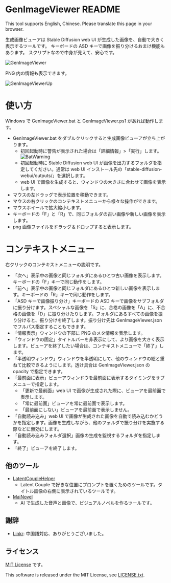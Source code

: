 ﻿# GenImageViewer README

This tool supports English, Chinese. Please translate this page in your browser.

生成画像ビューアは Stable Diffusion web UI が生成した画像を、自動で大きく表示するツールです。
キーボードの ASD キーで画像を振り分けるおまけ機能もあります。
スクリプトなので中身が見えて、安心です。

![GenImageViewer](GenImageViewer.webp)

PNG 内の情報も表示できます。

![GenImageViewerUp](GenImageViewerUp.png)

# 使い方

Windows で GenImageViewer.bat と GenImageViewer.ps1 があれば動作します。

- GenImageViewer.bat をダブルクリックすると生成画像ビューアが立ち上がります。
	- 初回起動時に警告が表示された場合は「詳細情報」>「実行」します。<br>![BatWarning](BatWarning.webp)
	- 初回起動時に Stable Diffusion web UI が画像を出力するフォルダを指定してください。通常は web UI インストール先の「stable-diffusion-webui/outputs/」を選択します。
	- web UI で画像を生成すると、ウィンドウの大きさに合わせて画像を表示します。
- マウスの左ドラッグで表示位置を移動できます。
- マウスの右クリックのコンテキストメニューから様々な操作ができます。
- マウスホイールで拡大縮小します。
- キーボードの「F」と「R」で、同じフォルダの古い画像や新しい画像を表示します。
- png 画像ファイルをドラッグ＆ドロップすると表示します。

# コンテキストメニュー

右クリックのコンテキストメニューの説明です。

- 「次へ」表示中の画像と同じフォルダにあるひとつ古い画像を表示します。キーボードの「F」キーで同じ動作をします。
- 「前へ」表示中の画像と同じフォルダにあるひとつ新しい画像を表示します。キーボードの「R」キーで同じ動作をします。
- 「ASD キーで画像振り分け」キーボードの ASD キーで画像をサブフォルダに振り分けます。スペシャルな画像を「S」に、合格の画像を「A」に、不合格の画像を「D」に振り分けたりします。フォルダにあるすべての画像を振り分けると、振り分けを終了します。振り分け先は GenImageViewer.json でフルパス指定することもできます。
- 「情報表示」ウィンドウの下部に PNG のメタ情報を表示します。
- 「ウィンドウの固定」タイトルバーを非表示にして、より画像を大きく表示します。ビューアを終了したい場合は、コンテキストメニューで「終了」します。
- 「半透明ウィンドウ」ウィンドウを半透明にして、他のウィンドウの絵と重ねて比較できるようにします。透け具合は GenImageViewer.json の opacity で指定できます。
- 「最前面に表示」ビューアウィンドウを最前面に表示するタイミングをサブメニューで指定します。
	- 「更新で最前面」web UI で画像が生成された際に、ビューアを最前面で表示します。
	- 「常に最前面」ビューアを常に最前面で表示します。
	- 「最前面にしない」ビューアを最前面で表示しません。
- 「自動読み込み」web UI で画像が生成された画像を自動で読み込むかどうかを指定します。画像を生成しながら、他のフォルダで振り分けを実施する際などに無効にします。
- 「自動読み込みフォルダ選択」画像の生成を監視するフォルダを指定します。
- 「終了」ビューアを終了します。


## 他のツール

- [LatentCoupleHelper](https://github.com/Zuntan03/LatentCoupleHelper)
	- Latent Couple で好きな位置にプロンプトを置くためのツールです。タイトル画像の右側に表示されているツールです。
- [MaiNovel](https://github.com/Zuntan03/MaiNovel)
	- AI で生成した音声と画像で、ビジュアルノベルを作るツールです。


## 謝辞

- [Linkr](https://github.com/Chunbear): 中国語対応、ありがとうございました。

## ライセンス

[MIT License](./LICENSE.txt) です。

This software is released under the MIT License, see [LICENSE.txt](./LICENSE.txt).